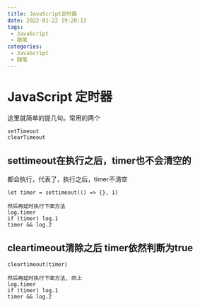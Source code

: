 ```yaml
---
title: JavaScript定时器
date: 2022-01-22 19:28:13
tags:
 - JavaScript
 - 随笔
categories:
 - JavaScript
 - 随笔
---
```




#  JavaScript 定时器

这里就简单的提几句。常用的两个

```
setTimeout
clearTimeout
```



## settimeout在执行之后，timer也不会清空的

都会执行，代表了，执行之后，timer不清空

```
let timer = settimeout(() => {}, 1)

然后再延时执行下面方法
log.timer
if (timer) log.1
timer && log.2
```



## cleartimeout清除之后 timer依然判断为true

```
cleartimeout(timer)

然后再延时执行下面方法, 同上
log.timer
if (timer) log.1
timer && log.2
```

